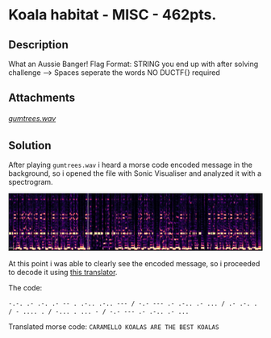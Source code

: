 # Koala habitat - MISC - 462pts.
## Description
 What an Aussie Banger!
Flag Format:
STRING you end up with after solving challenge --> Spaces seperate the words
NO DUCTF{} required

## Attachments
###### [gumtrees.wav](gumtrees.wav)

## Solution

After playing `gumtrees.wav` i heard a morse code encoded message in the background, so i opened the file with Sonic Visualiser and analyzed it with a spectrogram.

![morsecode](imgs/morsecode.png)

At this point i was able to clearly see the encoded message, so i proceeded to decode it using [this translator](https://morsecode.world/international/translator.html).

The code:
```
-.-. .- .-. .- -- . .-.. .-.. --- / -.- --- .- .-.. .- ... / .- .-. . / - .... . / -... . ... - / -.- --- .- .-.. .- ...
```

Translated morse code:
`CARAMELLO KOALAS ARE THE BEST KOALAS`
